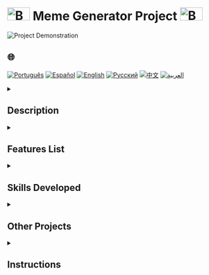 # <img src="https://cdn-icons-png.flaticon.com/128/5701/5701867.png" alt="Beginner Logo" width="52" height="30" /> Meme Generator Project <img src="https://cdn-icons-png.flaticon.com/128/5701/5701867.png" alt="Beginner Logo" width="52" height="30" />

![Project Demonstration](./gifs/Memegenerator.gif)

## 🌐 
[![Português](https://img.shields.io/badge/Português-green)](https://github.com/SamuelRocha91/memeGenerator/blob/main/README.md) 
[![Español](https://img.shields.io/badge/Español-yellow)](https://github.com/SamuelRocha91/memeGenerator/blob/main/README_es.md) 
[![English](https://img.shields.io/badge/English-blue)](https://github.com/SamuelRocha91/memeGenerator/blob/main/README_en.md) 
[![Русский](https://img.shields.io/badge/Русский-lightgrey)](https://github.com/SamuelRocha91/memeGenerator/blob/main/README_ru.md) 
[![中文](https://img.shields.io/badge/中文-red)](https://github.com/SamuelRocha91/memeGenerator/blob/main/README_ch.md) 
[![العربية](https://img.shields.io/badge/العربية-orange)](https://github.com/SamuelRocha91/memeGenerator/blob/main/README_ar.md)

<details>
  <summary><h2>Description</h2></summary>
  This is a bonus project developed during the **Fundamentals** module of the **Web Development** course at **Trybe**. The main goal was to apply and reinforce concepts of **JavaScript**, **CSS**, and **HTML** to create a simple meme generator. The project involved manipulating the files `script.js`, `index.html`, and `style.css`.
</details>

<details>
  <summary><h2>Features List</h2></summary>
  The application allows:
  - **Upload an image**: Choose an image from your device or use a suggested image.
  - **Add text**: Insert custom text over the image.
  - **Add colored borders**: Choose colors to add borders to the meme.
  - **Generate memes**: Combine the options above to create the desired meme.
</details>

<details>
  <summary><h2>Skills Developed</h2></summary>
  During the development of this project, the following skills were enhanced:
  1. Manipulation of elements in the **DOM**.
  2. Application of **programming logic** in a real context.
  3. Use of **loop structures** for data processing.
  4. Implementation of **conditionals** for flow control.
  5. Creation and use of **functions** for modularization and code reuse.
</details>

<details>
  <summary><h2>Other Projects</h2></summary>
  Here are other projects I developed during the beginning of my journey as a developer:
  - 🖥️ [Binary Converter](https://github.com/SamuelRocha91/Bin2Dec/blob/main/README_en.md)
  - 🎨 [Pixels Art](https://github.com/SamuelRocha91/PixelsArt/blob/main/README_en.md)
  - 📝 [Todo List](https://github.com/SamuelRocha91/TodoList/blob/main/README_en.md)
  - 🧮 [Calculator](https://github.com/SamuelRocha91/calculator/blob/main/README_en.md)
  - 🪐 [Star Wars Planets](https://github.com/SamuelRocha91/javascriptStarWarsPlanets/blob/main/README_en.md)
</details>

<details>
  <summary><h2>Instructions</h2></summary>
  1. Clone this repository:
     ```bash
     git clone https://github.com/SamuelRocha91/memeGenerator.git
     ```
  2. Navigate to the project directory:
     ```bash
     cd memeGenerator
     ```
  3. Open the `index.html` file in your browser.
</details>
